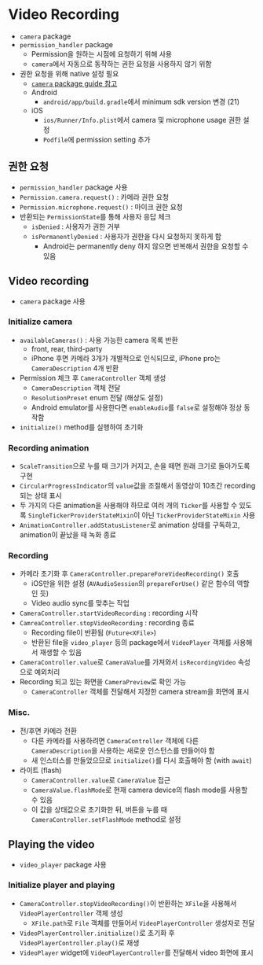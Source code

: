 # Video Recording

- `camera` package
- `permission_handler` package
  - Permission을 원하는 시점에 요청하기 위해 사용
  - `camera`에서 자동으로 동작하는 권한 요청을 사용하지 않기 위함
- 권한 요청을 위해 native 설정 필요
  - [`camera` package guide 참고](https://pub.dev/packages/camera)
  - Android
    - `android/app/build.gradle`에서 minimum sdk version 변경 (21)
  - iOS
    - `ios/Runner/Info.plist`에서 camera 및 microphone usage 권한 설정
    - `Podfile`에 permission setting 추가

## 권한 요청

- `permission_handler` package 사용
- `Permission.camera.request()` : 카메라 권한 요청
- `Permission.microphone.request()` : 마이크 권한 요청
- 반환되는 `PermissionState`를 통해 사용자 응답 체크
  - `isDenied` : 사용자가 권한 거부
  - `isPermanentlyDenied` : 사용자가 권한을 다시 요청하지 못하게 함
    - Android는 permanently deny 하지 않으면 반복해서 권한을 요청할 수 있음

## Video recording

- `camera` package 사용

### Initialize camera

- `availableCameras()` : 사용 가능한 camera 목록 반환
  - front, rear, third-party
  - iPhone 후면 카메라 3개가 개별적으로 인식되므로, iPhone pro는 `CameraDescription` 4개 반환
- Permission 체크 후 `CameraController` 객체 생성
  - `CameraDescription` 객체 전달
  - `ResolutionPreset` enum 전달 (해상도 설정)
  - Android emulator를 사용한다면 `enableAudio`를 `false`로 설정해야 정상 동작함
- `initialize()` method를 실행하여 초기화

### Recording animation

- `ScaleTransition`으로 누를 때 크기가 커지고, 손을 떼면 원래 크기로 돌아가도록 구현
- `CircularProgressIndicator`의 `value`값을 조절해서 동영상이 10초간 recording되는 상태 표시
- 두 가지의 다른 animation을 사용해야 하므로 여러 개의 `Ticker`를 사용할 수 있도록 `SingleTickerProviderStateMixin`이 아닌 `TickerProviderStateMixin` 사용
- `AnimationController.addStatusListener`로 animation 상태를 구독하고, animation이 끝났을 때 녹화 종료

### Recording

- 카메라 초기화 후 `CameraController.prepareForeVideoRecording()` 호출
  - iOS만을 위한 설정 (`AVAudioSession`의 `prepareForUse()` 같은 함수의 역할인 듯)
  - Video audio sync를 맞추는 작업
- `CameraController.startVideoRecording` : recording 시작
- `CamreaController.stopVideoRecording` : recording 종료
  - Recording file이 반환됨 (`Future<XFile>`)
  - 반환된 file을 `video_player` 등의 package에서 `VideoPlayer` 객체를 사용해서 재생할 수 있음
- `CameraController.value`로 `CameraValue`를 가져와서 `isRecordingVideo` 속성으로 예외처리
- Recording 되고 있는 화면을 `CameraPreview`로 확인 가능
  - `CameraController` 객체를 전달해서 지정한 camera stream을 화면에 표시

### Misc.

- 전/후면 카메라 전환
  - 다른 카메라를 사용하려면 `CameraController` 객체에 다른 `CameraDescription`을 사용하는 새로운 인스턴스를 만들어야 함
  - 새 인스터스를 만들었으므로 `initialize()`를 다시 호출해야 함 (with `await`)
- 라이트 (flash)
  - `CameraController.value`로 `CameraValue` 접근
  - `CameraValue.flashMode`로 현재 camera device의 flash mode를 사용할 수 있음
  - 이 값을 상태값으로 초기화한 뒤, 버튼을 누를 때 `CameraController.setFlashMode` method로 설정

## Playing the video

- `video_player` package 사용

### Initialize player and playing

- `CameraController.stopVideoRecording()`이 반환하는 `XFile`을 사용해서 `VideoPlayerController` 객체 생성
  - `XFile.path`로 `File` 객체를 만들어서 `VideoPlayerController` 생성자로 전달
- `VideoPlayerController.initialize()`로 초기화 후 `VideoPlayerController.play()`로 재생
- `VideoPlayer` widget에 `VideoPlayerController`를 전달해서 video 화면에 표시
